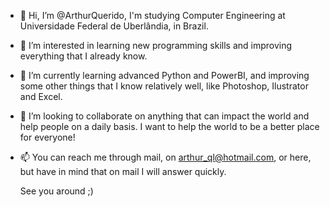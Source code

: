 - 👋 Hi, I’m @ArthurQuerido, I'm studying Computer Engineering at Universidade Federal de Uberlândia, in Brazil.

- 👀 I’m interested in learning new programming skills and improving everything that I already know.

- 🌱 I’m currently learning advanced Python and PowerBI, and improving some other things that I know relatively well, like Photoshop,
Ilustrator and Excel.

- 💞️ I’m looking to collaborate on anything that can impact the world and help people on a daily basis. 
I want to help the world to be a better place for everyone!

- 📫 You can reach me through mail, on arthur_ql@hotmail.com, or here, but have in mind that on mail I will answer quickly.

  
  See you around ;)
